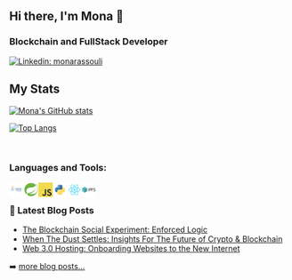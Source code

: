 ## Hi there, I'm Mona 👋
### Blockchain and FullStack Developer
[![Linkedin: monarassouli](https://img.shields.io/badge/-monarassouli-blue?style=flat-square&logo=Linkedin&logoColor=white&link=https://www.linkedin.com/in/monarassouli)](https://www.linkedin.com/in/monarassouli/)


<!--
**DecoratedWings/DecoratedWings** is a ✨ _special_ ✨ repository because its `README.md` (this file) appears on your GitHub profile.

Here are some ideas to get you started:
- 🔭 I’m currently working on ...
- 🌱 I’m currently learning ...
- 👯 I’m looking to collaborate on ...
- 🤔 I’m looking for help with ...
- 💬 Ask me about ...
- 📫 How to reach me: ...
- 😄 Pronouns: ...
- ⚡ Fun fact: ...
-->


<!-- [<img align="left" alt="linkedIn-Mona | LinkedIn" width="22px" src="https://cdn.jsdelivr.net/npm/simple-icons@v3/icons/linkedin.svg" />][linkedin]
 -->
## My Stats

[![Mona's GitHub stats](https://github-readme-stats.vercel.app/api?username=DecoratedWings&show_icons=true&theme=apprentice)](https://github.com/DecoratedWings/github-readme-stats)
<br/>

[![Top Langs](https://github-readme-stats.vercel.app/api/top-langs/?username=DecoratedWings&layout=compact)](https://github.com/DecoratedWings/github-readme-stats)

<br />

### Languages and Tools:


<img align="left" alt="Java" width="26px" src="https://raw.githubusercontent.com/github/explore/80688e429a7d4ef2fca1e82350fe8e3517d3494d/topics/java/java.png" />
<img align="left" alt="Spring Boot" width="26px" src="https://raw.githubusercontent.com/github/explore/80688e429a7d4ef2fca1e82350fe8e3517d3494d/topics/spring-boot/spring-boot.png" />
<img align="left" alt="JavaScript" width="26px" src="https://raw.githubusercontent.com/github/explore/80688e429a7d4ef2fca1e82350fe8e3517d3494d/topics/javascript/javascript.png" />
<img align="left" alt="Python" width="26px" src="https://raw.githubusercontent.com/github/explore/80688e429a7d4ef2fca1e82350fe8e3517d3494d/topics/python/python.png" />
<img align="left" alt="React" width="26px" src="https://raw.githubusercontent.com/github/explore/80688e429a7d4ef2fca1e82350fe8e3517d3494d/topics/react/react.png" />
<img align="left" alt="Ipfs" width="26px" src="https://raw.githubusercontent.com/github/explore/80688e429a7d4ef2fca1e82350fe8e3517d3494d/topics//ipfs/ipfs.png" />

<br />

### 📕 Latest Blog Posts
<!-- BLOG-POST-LIST:START -->
- [The Blockchain Social Experiment: Enforced Logic](https://hackernoon.com/the-blockchain-social-experiment-enforced-logic)
- [When The Dust Settles: Insights For The Future of Crypto & Blockchain](https://hackernoon.com/when-the-dust-settles-insights-for-the-future-of-crypto-and-blockchain-kc1v48o9)
- [Web 3.0 Hosting: Onboarding Websites to the New Internet](https://hackernoon.com/web-30-hosting-onboarding-websites-to-the-new-internet-m5m34mj)
<!-- BLOG-POST-LIST:END -->

➡️ [more blog posts...](https://hackernoon.com/u/MR_Protocol)



[linkedin]: https://www.linkedin.com/in/monarassouli
